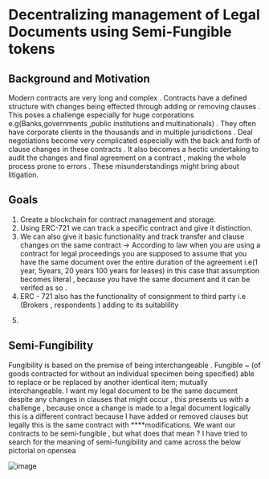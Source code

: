 # Decentralizing management of Legal Documents using Semi-Fungible tokens 






## Background and Motivation 

<p>Modern contracts are very long and complex . Contracts have a defined structure with changes being effected through adding or removing clauses .
This poses a challenge especially for huge corporations e.g(Banks,governments ,public institutions and multinationals) . They often have corporate
clients in the thousands and in multiple jurisdictions . Deal negotiations become very complicated especially with the back and forth of clause changes 
in these contracts . It also becomes a hectic undertaking to audit the changes and final agreement on a contract , making the whole process prone to 
errors . These misunderstandings might bring about litigation.</p>

## Goals 
1. Create a blockchain for contract management and storage.
2. Using ERC-721 we can track a specific contract and give it distinction.
3. We can also give it basic functionality and track transfer and clause changes on the same contract -> According to law when you are using a contract 
  for legal proceedings you are supposed to assume that you have the same document over the entire duration of the agreement i.e(1 year, 5years, 20 years 
  100 years for leases) in this case that assumption becomes literal , because you have the same document and it can be verifed as so .
4. ERC - 721 also has the functionality of consignment to third party i.e (Brokers , respondents ) adding to its suitablility 
5. </p>

  

## Semi-Fungibility 

Fungibility is based on the premise of being interchangeable . Fungible ~ (of goods contracted for without an individual specimen being specified) able to 
replace or be replaced by another identical item; mutually interchangeable.
I want my legal document to be the same document despite any changes in clauses that might occur , this presents us with a challenge , because once a change
is made to a legal document logically this is a different contract because I have added or removed clauses but legally this is the same contract with ****modifications.
We want our contracts to be semi-fungible , but what does that mean ?
I have tried to search for the meaning of semi-fungibility and came across the below pictorial on opensea 

![image](https://user-images.githubusercontent.com/16210221/137992085-b0d6e478-5f29-40f1-915b-254ac5252f05.png)







